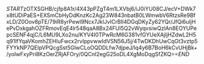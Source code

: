 $START$zOTXSGHB/cjfp8A1r/4X43pPZgT4m1LXVbj6/iJ0iYU08CJ/ecV+DWk7x8tUDiPaES+EXSmCbHyDdKnzKc2Ag23W843nbatB0LWmwbV6RtzsRe9BfxLD/Z0Oov8pTE/79iR8yrPewI9Ncx7JklJvICrBIl4DGqDKyZy62YQr/JfQi6uIjHePvDxkgahOZFRmovEqE4lr548qaA8Bx24FUI5Q2vWyqvsiwQzlAn8EOYUPepcSENF4qjC/L6MU9LXo2nu/KYV4I0TPwRcM6G381vfGYUeXAjljHZdwL2H5q91lfYqaVKomhZEHIuFwcx2rvIppvwwIdVSN56J5j/4TwDKDhUwCqGt3vztp5FYYkNP7QEIpVPQcgSst5GlwCLoOQDDLfw7djpeJ/Iq4y6B7BoH6kCvUHjBk+/yoIwFxyPri8KzOerZRjAFOry/0QCnl2egG25oDL4XgMoDqgSfZKQ==$END$